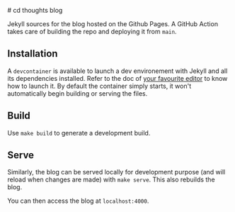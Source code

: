 # cd thoughts blog 

Jekyll sources for the blog hosted on the Github Pages. A GitHub Action takes care of building the repo and deploying it from `main`.

## Installation

A `devcontainer` is available to launch a dev environement with Jekyll and all its dependencies installed. Refer to the doc of [your favourite editor](https://containers.dev/supporting) to know how to launch it.
By default the container simply starts, it won't automatically begin building or serving the files.

## Build

Use `make build` to generate a development build.

## Serve

Similarly, the blog can be served locally for development purpose (and will reload when changes are made) with `make serve`. This also rebuilds the blog.

You can then access the blog at `localhost:4000`.